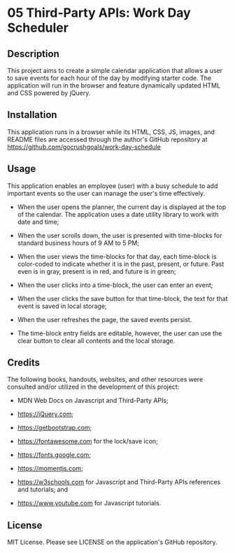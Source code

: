 # 05 Third-Party APIs: Work Day Scheduler

## Description

This project aims to create a simple calendar application that allows a user to save events for each hour of the day by modifying starter code. The application will run in the browser and feature dynamically updated HTML and CSS powered by jQuery.

## Installation

This application runs in a browser while its HTML, CSS, JS, images, and README files are accessed through the author's GitHub repository at https://github.com/gocrushgoals/work-day-schedule

## Usage

This application enables an employee (user) with a busy schedule to add important events so the user can manage the user's time effectively.

* When the user opens the planner, the current day is displayed at the top of the calendar. The application uses a date utility library to work with date and time;

* When the user scrolls down, the user is presented with time-blocks for standard business hours of 9 AM to 5 PM;

* When the user views the time-blocks for that day, each time-block is color-coded to indicate whether it is in the past, present, or future. Past even is in gray, present is in red, and future is in green;

* When the user clicks into a time-block, the user can enter an event;

* When the user clicks the save button for that time-block, the text for that event is saved in local storage;

* When the user refreshes the page, the saved events persist.

* The time-block entry fields are editable, however, the user can use the clear button to clear all contents and the local storage. 

## Credits

The following books, handouts, websites, and other resources were consulted and/or utilized in the development of this project:


* MDN Web Docs on Javascript and Third-Party APIs;

* https://jQuery.com;

* https://getbootstrap.com;

* https://fontawesome.com for the lock/save icon;

* https://fonts.google.com;

* https://momentjs.com;

* https://w3schools.com for Javascript and Third-Party APIs references and tutorials; and

* https://www.youtube.com for Javascript tutorials.

## License
MIT License. Please see LICENSE on the application's GitHub repository.
